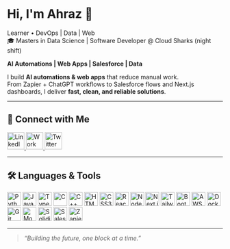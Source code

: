 <!-- Profile README for Ahraz (@ahraz77) -->

# Hi, I'm Ahraz 👋

Learner • DevOps | Data | Web  
🎓 Masters in Data Science | Software Developer @ Cloud Sharks (night shift)  

**AI Automations | Web Apps | Salesforce | Data**

I build **AI automations & web apps** that reduce manual work.  
From Zapier + ChatGPT workflows to Salesforce flows and Next.js dashboards, I deliver **fast, clean, and reliable solutions**.

---

## 🤝 Connect with Me

<p align="left">
  <a href="https://www.linkedin.com/in/ahraz77/" target="_blank">
    <img src="https://cdn.jsdelivr.net/gh/devicons/devicon/icons/linkedin/linkedin-original.svg" alt="LinkedIn" height="40"/>
  </a>
  <a href="mailto:ahrazworks@gmail.com" target="_blank">
    <img src="https://img.icons8.com/fluency/48/000000/apple-mail.png" alt="Work Email" height="40"/>
  </a>
  <a href="https://twitter.com/ahraz77" target="_blank">
    <img src="https://cdn.jsdelivr.net/gh/devicons/devicon/icons/twitter/twitter-original.svg" alt="Twitter" height="40"/>
  </a>
</p>

---

## 🛠 Languages & Tools
<p>
  <!-- Programming -->
  <img alt="Python" src="https://cdn.jsdelivr.net/gh/devicons/devicon/icons/python/python-original.svg" height="32"/>
  <img alt="JavaScript" src="https://cdn.jsdelivr.net/gh/devicons/devicon/icons/javascript/javascript-original.svg" height="32"/>
  <img alt="TypeScript" src="https://cdn.jsdelivr.net/gh/devicons/devicon/icons/typescript/typescript-original.svg" height="32"/>
  <img alt="C" src="https://cdn.jsdelivr.net/gh/devicons/devicon/icons/c/c-original.svg" height="32"/>
  <img alt="C++" src="https://cdn.jsdelivr.net/gh/devicons/devicon/icons/cplusplus/cplusplus-original.svg" height="32"/>
  
  <!-- Web -->
  <img alt="HTML5" src="https://cdn.jsdelivr.net/gh/devicons/devicon/icons/html5/html5-original.svg" height="32"/>
  <img alt="CSS3" src="https://cdn.jsdelivr.net/gh/devicons/devicon/icons/css3/css3-original.svg" height="32"/>
  <img alt="React" src="https://cdn.jsdelivr.net/gh/devicons/devicon/icons/react/react-original.svg" height="32"/>
  <img alt="Node.js" src="https://cdn.jsdelivr.net/gh/devicons/devicon/icons/nodejs/nodejs-original.svg" height="32"/>
  <img alt="Next.js" src="https://cdn.jsdelivr.net/gh/devicons/devicon/icons/nextjs/nextjs-original.svg" height="32"/>
  <img alt="Tailwind" src="https://cdn.jsdelivr.net/gh/devicons/devicon/icons/tailwindcss/tailwindcss-plain.svg" height="32"/>
  <img alt="Bootstrap" src="https://cdn.jsdelivr.net/gh/devicons/devicon/icons/bootstrap/bootstrap-original.svg" height="32"/>
  
  <!-- DevOps / Cloud -->
  <img alt="AWS" src="https://cdn.jsdelivr.net/gh/devicons/devicon/icons/amazonwebservices/amazonwebservices-original.svg" height="32"/>
  <img alt="Docker" src="https://cdn.jsdelivr.net/gh/devicons/devicon/icons/docker/docker-original.svg" height="32"/>
  <img alt="Git" src="https://cdn.jsdelivr.net/gh/devicons/devicon/icons/git/git-original.svg" height="32"/>
  
  <!-- DB / Blockchain -->
  <img alt="MongoDB" src="https://cdn.jsdelivr.net/gh/devicons/devicon/icons/mongodb/mongodb-original.svg" height="32"/>
  <img alt="Solidity" src="https://cdn.jsdelivr.net/gh/devicons/devicon/icons/solidity/solidity-original.svg" height="32"/>

  <!-- CRM / Automation -->
  <img alt="Salesforce" src="https://cdn.jsdelivr.net/gh/devicons/devicon/icons/salesforce/salesforce-original.svg" height="32"/>
  <img alt="Zapier" src="https://seeklogo.com/images/Z/zapier-logo-A5416E0B58-seeklogo.com.png" height="32"/>
</p>

---

> *“Building the future, one block at a time.”*
